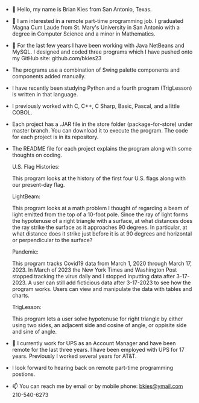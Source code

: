 - 👋 Hello, my name is Brian Kies from San Antonio, Texas.
- 👀 I am interested in a remote part-time programming job. I graduated Magna Cum Laude 
     from St. Mary's University in San Antonio with a degree in Computer Science
     and a minor in Mathematics.    
- 🌱 For the last few years I have been working with Java NetBeans and MySQL. I designed and coded three programs which I have pushed onto my GitHub site: github.com/bkies23                                                      
- The programs use a combination of Swing palette components and components added manually.
- I have recently been studying Python and a fourth program (TrigLesson) is written in that language.
- I previously worked with C, C++, C Sharp, Basic, Pascal, and a little COBOL.

- Each project has a .JAR file in the store folder (package-for-store) under master branch. You can download it to execute the program. The code for each project is in its repository. 

- The README file for each project explains the program along with some thoughts on coding.
     
     U.S. Flag Histories:
     
     This program looks at the history of the first four U.S. flags along with our present-day flag.
    
     LightBeam: 
     
     This program looks at a math problem I thought of regarding a beam of light emitted from the top of a 10-foot pole. Since the ray of light forms the hypotenuse of a right triangle with a surface,
     at what distances does the ray strike the surface as it approaches 90 degrees. In particular, at what distance does it strike just before it is at 90 degrees and horizontal or perpendicular to the surface?
     
     Pandemic:
     
     This program tracks Covid19 data from March 1, 2020 through March 17, 2023. In March of 2023 the New York Times and Washington Post stopped tracking the virus daily and I stopped inputting data after 3-17-2023. A  user can still add ficticious data after 3-17-2023 
     to see how the program works. Users can view and manipulate the data with tables and charts.

     TrigLesson:

     This program lets a user solve hypotenuse for right triangle by either using two sides, an adjacent side and cosine of angle, or oppisite side and sine of angle. 
     
   
- 💞️ I currently work for UPS as an Account Manager and have been remote for the last three years. I have been employed with UPS for 17 years. Previously I worked several years for AT&T. 
-    I look forward to hearing back on remote part-time programming postions. 
-    📫 You can reach me by email or by mobile phone:  bkies@ymail.com   210-540-6273

<!---
bkies23/bkies23 is a ✨ special ✨ repository because its `README.md` (this file) appears on your GitHub profile.
You can click the Preview link to take a look at your changes.
--->
